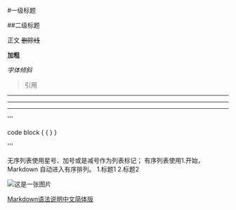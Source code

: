 #一级标题

##二级标题

正文
~~删除线~~

**加粗**

*字体倾斜*

>引用

***
---
___
'''

code block
{
{
}
}

'''

无序列表使用星号、加号或是减号作为列表标记；
有序列表使用1.开始，Markdown 自动进入有序排列。
1.标题1
2.标题2

![这是一张图片](地址)

[Markdown语法说明中文简体版](https://www.appinn.com/markdown/)
